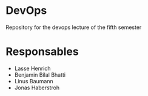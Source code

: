 # DevOps
Repository for the devops lecture of the fifth semester

# Responsables
- Lasse Henrich
- Benjamin Bilal Bhatti
- Linus Baumann
- Jonas Haberstroh
